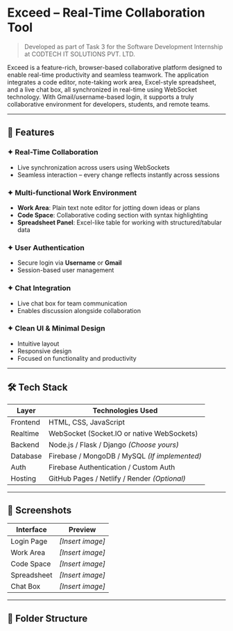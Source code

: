 # Exceed – Real-Time Collaboration Tool

> Developed as part of Task 3 for the Software Development Internship at CODTECH IT SOLUTIONS PVT. LTD.

Exceed is a feature-rich, browser-based collaborative platform designed to enable real-time productivity and seamless teamwork. The application integrates a code editor, note-taking work area, Excel-style spreadsheet, and a live chat box, all synchronized in real-time using WebSocket technology. With Gmail/username-based login, it supports a truly collaborative environment for developers, students, and remote teams.

---

## 🌟 Features

### ✦ Real-Time Collaboration
- Live synchronization across users using WebSockets
- Seamless interaction – every change reflects instantly across sessions

### ✦ Multi-functional Work Environment
- **Work Area**: Plain text note editor for jotting down ideas or plans
- **Code Space**: Collaborative coding section with syntax highlighting
- **Spreadsheet Panel**: Excel-like table for working with structured/tabular data

### ✦ User Authentication
- Secure login via **Username** or **Gmail**
- Session-based user management

### ✦ Chat Integration
- Live chat box for team communication
- Enables discussion alongside collaboration

### ✦ Clean UI & Minimal Design
- Intuitive layout
- Responsive design
- Focused on functionality and productivity

---

## 🛠️ Tech Stack

| Layer       | Technologies Used                             |
|-------------|-----------------------------------------------|
| Frontend    | HTML, CSS, JavaScript                         |
| Realtime    | WebSocket (Socket.IO or native WebSockets)    |
| Backend     | Node.js / Flask / Django *(Choose yours)*     |
| Database    | Firebase / MongoDB / MySQL *(If implemented)* |
| Auth        | Firebase Authentication / Custom Auth         |
| Hosting     | GitHub Pages / Netlify / Render *(Optional)*  |

---

## 📸 Screenshots

| Interface | Preview |
|-----------|---------|
| Login Page | *[Insert image]* |
| Work Area | *[Insert image]* |
| Code Space | *[Insert image]* |
| Spreadsheet | *[Insert image]* |
| Chat Box | *[Insert image]* |

---

## 📂 Folder Structure


